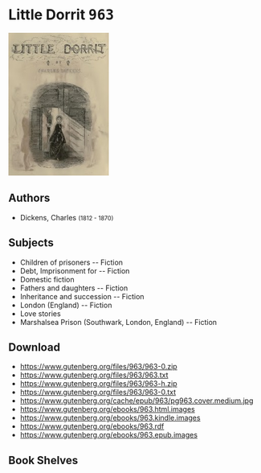 # Little Dorrit <kbd>963</kbd>

![](./cover.medium.jpg "")

## Authors


 - Dickens, Charles <small>(1812 - 1870)</small>

## Subjects


 - Children of prisoners -- Fiction
 - Debt, Imprisonment for -- Fiction
 - Domestic fiction
 - Fathers and daughters -- Fiction
 - Inheritance and succession -- Fiction
 - London (England) -- Fiction
 - Love stories
 - Marshalsea Prison (Southwark, London, England) -- Fiction

## Download


 - https://www.gutenberg.org/files/963/963-0.zip
 - https://www.gutenberg.org/files/963/963.txt
 - https://www.gutenberg.org/files/963/963-h.zip
 - https://www.gutenberg.org/files/963/963-0.txt
 - https://www.gutenberg.org/cache/epub/963/pg963.cover.medium.jpg
 - https://www.gutenberg.org/ebooks/963.html.images
 - https://www.gutenberg.org/ebooks/963.kindle.images
 - https://www.gutenberg.org/ebooks/963.rdf
 - https://www.gutenberg.org/ebooks/963.epub.images

## Book Shelves


